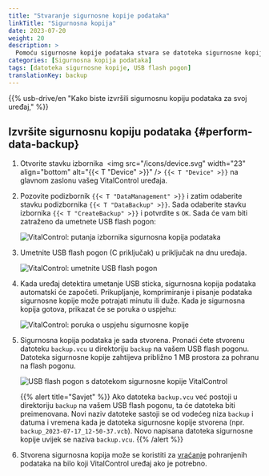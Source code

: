 ```yaml
---
title: "Stvaranje sigurnosne kopije podataka"
linkTitle: "Sigurnosna kopija"
date: 2023-07-20
weight: 20
description: >
  Pomoću sigurnosne kopije podataka stvara se datoteka sigurnosne kopije koja sadrži sve podatke pohranjene na uređaju VitalControl.
categories: [Sigurnosna kopija podataka]
tags: [datoteka sigurnosne kopije, USB flash pogon]
translationKey: backup
---
```

{{% usb-drive/en "Kako biste izvršili sigurnosnu kopiju podataka za svoj uređaj," %}}

## Izvršite sigurnosnu kopiju podataka {#perform-data-backup}

1. Otvorite stavku izbornika &nbsp;<img src="/icons/device.svg" width="23" align="bottom" alt="{{< T "Device" >}}" /> `{{< T "Device" >}}` na glavnom zaslonu vašeg VitalControl uređaja.

2. Pozovite podizbornik `{{< T "DataManagement" >}}` i zatim odaberite stavku podizbornika `{{< T "DataBackup" >}}`. Sada odaberite stavku izbornika `{{< T "CreateBackup" >}}` i potvrdite s `OK`. Sada će vam biti zatraženo da umetnete USB flash pogon:

   ![VitalControl: putanja izbornika sigurnosna kopija podataka](../images/backup.png "Pozovite sigurnosnu kopiju podataka")

3. Umetnite USB flash pogon (C priključak) u priključak na dnu uređaja.

   ![VitalControl: umetnite USB flash pogon](/images/firmware/update/plug-in-dual-usb-stick.svg "Umetnite USB flash pogon")

4. Kada uređaj detektira umetanje USB sticka, sigurnosna kopija podataka automatski će započeti. Prikupljanje, komprimiranje i pisanje podataka sigurnosne kopije može potrajati minutu ili duže. Kada je sigurnosna kopija gotova, prikazat će se poruka o uspjehu:

   ![VitalControl: poruka o uspjehu sigurnosne kopije](../images/backup-done.png "Uspješna sigurnosna kopija podataka")

5. Sigurnosna kopija podataka je sada stvorena. Pronaći ćete stvorenu datoteku `backup.vcu` u direktoriju `backup` na vašem USB flash pogonu. Datoteka sigurnosne kopije zahtijeva približno 1 MB prostora za pohranu na flash pogonu.

   ![USB flash pogon s datotekom sigurnosne kopije VitalControl](../images/backup-file.png "USB flash pogon s datotekom sigurnosne kopije")

   {{% alert title="Savjet" %}}
  Ako datoteka `backup.vcu` već postoji u direktoriju `backup` na vašem USB flash pogonu, ta će datoteka biti preimenovana. Novi naziv datoteke sastoji se od vodećeg niza `backup` i datuma i vremena kada je datoteka sigurnosne kopije stvorena (npr. `backup_2023-07-17_12-50-37.vcb`). Novo napisana datoteka sigurnosne kopije uvijek se naziva `backup.vcu`.
    {{% /alert %}}


6. Stvorena sigurnosna kopija može se koristiti za [vraćanje](../restore) pohranjenih podataka na bilo koji VitalControl uređaj ako je potrebno.
